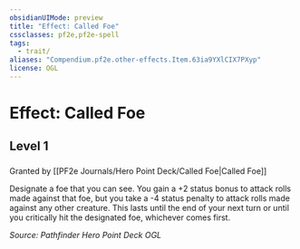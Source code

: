 ```yaml
---
obsidianUIMode: preview
title: "Effect: Called Foe"
cssclasses: pf2e,pf2e-spell
tags:
  - trait/
aliases: "Compendium.pf2e.other-effects.Item.63ia9YXlCIX7PXyp"
license: OGL
---
```

# Effect: Called Foe
## Level 1
### 






Granted by [[PF2e Journals/Hero Point Deck/Called Foe|Called Foe]]

Designate a foe that you can see. You gain a +2 status bonus to attack rolls made against that foe, but you take a -4 status penalty to attack rolls made against any other creature. This lasts until the end of your next turn or until you critically hit the designated foe, whichever comes first.

*Source: Pathfinder Hero Point Deck*
*OGL*